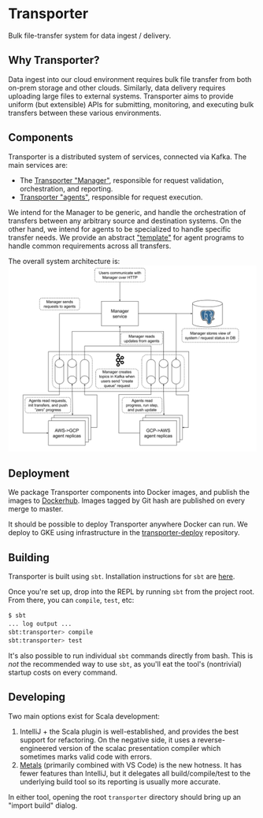 # Transporter
Bulk file-transfer system for data ingest / delivery.

## Why Transporter?
Data ingest into our cloud environment requires bulk file transfer from both on-prem storage and other clouds.
Similarly, data delivery requires uploading large files to external systems. Transporter aims to provide uniform
(but extensible) APIs for submitting, monitoring, and executing bulk transfers between these various environments.

## Components
Transporter is a distributed system of services, connected via Kafka. The main services are:
* The [Transporter "Manager"](manager/README.md), responsible for request validation, orchestration, and reporting.
* [Transporter "agents"](agents/README.md), responsible for request execution.

We intend for the Manager to be generic, and handle the orchestration of transfers between any arbitrary source
and destination systems. On the other hand, we intend for agents to be specialized to handle specific transfer needs.
We provide an abstract ["template"](agents/template/README.md) for agent programs to handle common requirements across
all transfers.

The overall system architecture is:
![System Architecture](architecture.svg)

## Deployment
We package Transporter components into Docker images, and publish the images to
[Dockerhub](https://hub.docker.com/search?q=broadinstitute%2Ftransporter-&type=image). Images tagged by Git hash
are published on every merge to master.

It should be possible to deploy Transporter anywhere Docker can run. We deploy to GKE using infrastructure in the
[transporter-deploy](github.com/broadinstitute/transporter-deploy/README.md) repository.

## Building
Transporter is built using `sbt`. Installation instructions for `sbt` are [here](https://www.scala-sbt.org/download.html).

Once you're set up, drop into the REPL by running `sbt` from the project root. From there, you can `compile`, `test`, etc:
```bash
$ sbt
... log output ...
sbt:transporter> compile
sbt:transporter> test
```

It's also possible to run individual `sbt` commands directly from bash. This is _not_ the recommended way to use `sbt`,
as you'll eat the tool's (nontrivial) startup costs on every command.

## Developing
Two main options exist for Scala development:
  1. IntelliJ + the Scala plugin is well-established, and provides the best support for refactoring. On the negative side,
     it uses a reverse-engineered version of the scalac presentation compiler which sometimes marks valid code with errors.
  2. [Metals](https://scalameta.org/metals/) (primarily combined with VS Code) is the new hotness. It has fewer features
     than IntelliJ, but it delegates all build/compile/test to the underlying build tool so its reporting is usually more accurate.

In either tool, opening the root `transporter` directory should bring up an "import build" dialog.

